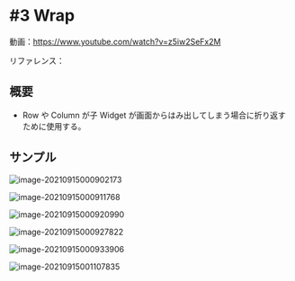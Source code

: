 # #3 Wrap

動画：https://www.youtube.com/watch?v=z5iw2SeFx2M

リファレンス：

## 概要

- Row や Column が子 Widget が画面からはみ出してしまう場合に折り返すために使用する。

## サンプル

![image-20210915000902173](img/%233_%20Wrap/image-20210915000902173.png)

![image-20210915000911768](img/%233_%20Wrap/image-20210915000911768.png)

![image-20210915000920990](img/%233_%20Wrap/image-20210915000920990.png)

![image-20210915000927822](img/%233_%20Wrap/image-20210915000927822.png)

![image-20210915000933906](img/%233_%20Wrap/image-20210915000933906.png)

![image-20210915001107835](img/%233_%20Wrap/image-20210915001107835.png)
